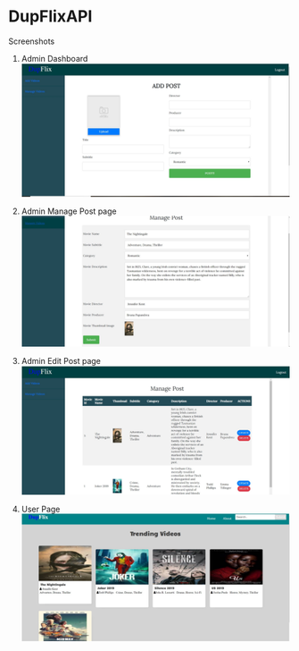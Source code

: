 # DupFlixAPI

Screenshots

1. Admin Dashboard
  ![](adminPage.jpg)
  
 2. Admin Manage Post page
 ![](adminaddpage.jpg)
 
  3. Admin Edit Post page
  ![](managepost.jpg)
   
  4. User Page
  ![](userPage1.jpg)
  
  
